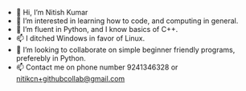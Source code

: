 - 👋 Hi, I’m Nitish Kumar
- 👀 I’m interested in learning how to code, and computing in general.
- 🌱 I’m fluent in Python, and I know basics of C++.
- 📫 I ditched Windows in favor of Linux.
- 💞️ I’m looking to collaborate on simple beginner friendly programs, preferebly in Python.
- 📫 Contact me on phone number 9241346328 or nitikcn+githubcollab@gmail.com
<!---
nitikcn/nitikcn is a ✨ special ✨ repository because its `README.md` (this file) appears on your GitHub profile.
You can click the Preview link to take a look at your changes.
--->
